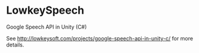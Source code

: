 # LowkeySpeech
Google Speech API in Unity (C#)

See http://lowkeysoft.com/projects/google-speech-api-in-unity-c/ for more details.
